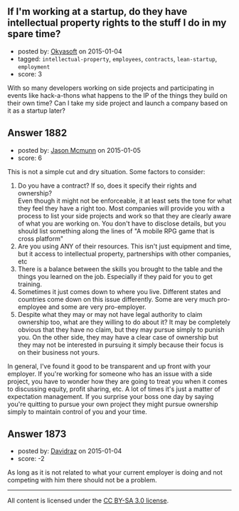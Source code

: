 ## If I'm working at a startup, do they have intellectual property rights to the stuff I do in my spare time?

- posted by: [Okyasoft](https://stackexchange.com/users/294248/okyasoft) on 2015-01-04
- tagged: `intellectual-property`, `employees`, `contracts`, `lean-startup`, `employment`
- score: 3

<p>With so many developers working on side projects and participating in events like hack-a-thons what happens to the IP of the things they build on their own time? Can I take my side project and launch a company based on it as a startup later?</p>



## Answer 1882

- posted by: [Jason Mcmunn](https://stackexchange.com/users/5429346/jason-mcmunn) on 2015-01-05
- score: 6

<p>This is not a simple cut and dry situation.   Some factors to consider:</p>

<ol>
<li>Do you have a contract? If so, does it specify their rights and ownership?<br>
Even though it might not be enforceable, it at least sets the tone for what
they feel they have a right too.  Most companies will provide you with a process
to list your side projects and work so that they are clearly aware of what you are
working on.  You don't have to disclose details, but you should list something 
along the lines of "A mobile RPG game that is cross platform"</li>
<li>Are you using ANY of their resources.  This isn't just equipment and time, but it
access to intellectual property, partnerships with other companies, etc</li>
<li>There is a balance between the skills you brought to the table and the things you
learned on the job.  Especially if they paid for you to get training. </li>
<li>Sometimes it just comes down to where you live.  Different states and countries 
come down on this issue differently.  Some are very much pro-employee and some are
very pro-employer. </li>
<li>Despite what they may or may not have legal authority to claim ownership too, what 
are they willing to do about it? It may be completely obvious that they have no 
claim, but they may pursue simply to punish you.  On the other side, they may have
a clear case of ownership but they may not be interested in pursuing it simply because
their focus is on their business not yours.</li>
</ol>

<p>In general, I've found it good to be transparent and up front with your employer.  If you're working for someone who has an issue with a side project, you have to wonder how they are going to treat you when it comes to discussing equity, profit sharing, etc.
A lot of times it's just a matter of expectation management.  If you surprise your boss one day by saying you're quitting to pursue your own project they might pursue ownership simply to maintain control of you and your time.</p>



## Answer 1873

- posted by: [Davidraz](https://stackexchange.com/users/4447731/davidraz) on 2015-01-04
- score: -2

<p>As long as it is not related to what your current employer is doing and not competing with him there should not be a problem.</p>




---

All content is licensed under the [CC BY-SA 3.0 license](https://creativecommons.org/licenses/by-sa/3.0/).
